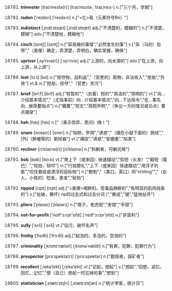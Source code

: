 18781. **trimester**
[traɪˈmestə(r)]  [traɪˈmɛstɚ, ˈtraɪˌmɛs-]
n.["三个月，学期"]  

18782. **radon**
[ˈreɪdɒn]  [ˈreɪdɑ:n]
n.["<化>氡（元素符号Rn）"]  

18783. **indistinct**
[ˌɪndɪˈstɪŋkt]  [ˌɪndɪˈstɪŋkt]
adj.["不清楚的，模糊的"]  n.["不清楚，模糊"]  adv.["不清楚地，模糊地"]  

18784. **cinch**
[sɪntʃ]  [sɪntʃ]
n.["容易做的事情","必然发生的事"]  v.["系（马的）肚带","〈美俚〉确定，弄清楚，弄明白，确实掌握，确保"]  

18785. **upriver**
[ˌʌpˈrɪvə(r)]  [ˈʌpˈrɪvɚ]
adj.["上游的，向水源的"]  adv.["在上游，向上游，从上游"]  

18786. **loot**
[lu:t]  [lut]
n.["掠夺物，战利品","（官吏的）赃物，非法收入","抢劫","外快"]  vt.& vi.["抢劫，掠夺","（官吏）贪污"]  

18787. **brief**
[bri:f]  [brif]
adj.["短暂的","（衣着）短的","简洁的","简明的"]  vt.["向…介绍基本情况","（尤指事前）向…介绍基本情况","向…下达简令","在…事先向…做简要指点"]  n.["概要","短文","简短声明","（争议一方的情况或论点）要点摘录"]  

18788. **heh**
[heɪ]  [heɪ]
n.["（表示惊异、质问）嗨！"]  

18789. **snare**
[sneə(r)]  [sner]
n.["陷阱，罗网","诱惑","（绷在小鼓下面的）肠线","[外]（肿瘤等的）勒除器"]  vt.["捕捉","诱惑","安圈套","陷害"]  

18790. **recliner**
[rɪˈklaɪnə(r)]  [rɪˈklaɪnɚ]
n.["斜躺者，可躺式椅"]  

18791. **bob**
[bɒb]  [bɑ:b]
vt.["使上下（或来回）快速摆动","剪短（头发）","截短（尾巴）","轻拍，轻叩"]  vi.["行屈膝礼","上下（或来回）快速摆动","用浮子钓鱼","咬住悬挂或漂浮的目标物"]  n.["鲍勃","〈美口，英口〉同“shilling”","（女人，小孩的）短发，束发","轻拍"]  

18792. **ripped**
[rɪpt]  [rɪpt]
adj.["<美俚>喝醉的，受毒品麻醉的","有明显的肌肉线条的"]  v.["扯破，撕坏( rip的过去式和过去分词 )","撕成","锯","猛地扯开"]  

18793. **pliers**
[ˈplaɪəz]  [ˈplaɪərz]
n.["钳子，老虎钳","夹钳","手钳"]  

18794. **not-for-profit**
['nɒtf'ɔ:rpr'ɒfɪt]  ['nɒtf'ɔ:rpr'ɒfɪt]
n.["非营利"]  

18795. **sully**
[ˈsʌli]  [ˈsʌli]
vt.["玷污，破坏名声"]  

18796. **frothy**
[ˈfrɒθi]  [ˈfrɔ:θi]
adj.["起泡的，多泡的，空洞的"]  

18797. **criminality**
[ˌkrɪmɪˈnæləti]  [ˌkrɪməˈnælɪti]
n.["有罪，犯罪，犯罪行为"]  

18798. **prospector**
[prəˈspektə(r)]  [ˈprɑ:spektər]
n.["勘探者，探矿者"]  

18799. **recollect**
[ˌrekəˈlekt]  [ˌrɛkəˈlɛkt]
vt.["记起，想起"]  v.["想起","回想，追忆，回忆，记忆","使（自己）想起一时忘掉的事","想到"]  

18800. **statistician**
[ˌstætɪˈstɪʃn]  [ˌstætɪˈstɪʃən]
n.["统计学家，统计员"]  

